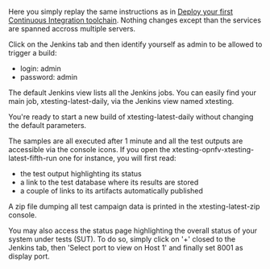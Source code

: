 Here you simply replay the same instructions as in
[Deploy your first Continuous Integration toolchain](https://www.katacoda.com/ollivier/courses/xtestingci/firstci).
Nothing changes except than the services are spanned accross multiple servers.

Click on the Jenkins tab and then identify yourself as admin to be allowed to
trigger a build:
- login: admin
- password: admin

The default Jenkins view lists all the Jenkins jobs. You can easily find your
main job, xtesting-latest-daily, via the Jenkins view named xtesting.

You're ready to start a new build of xtesting-latest-daily without changing the
default parameters.

The samples are all executed after 1 minute and all the test outputs are
accessible via the console icons. If you open the
xtesting-opnfv-xtesting-latest-fifth-run one for instance, you will first read:
- the test output highlighting its status
- a link to the test database where its results are stored
- a couple of links to its artifacts automatically published

A zip file dumping all test campaign data is printed in the xtesting-latest-zip
console.

You may also access the status page highlighting the overall status of your
system under tests (SUT). To do so, simply click on '+' closed to the Jenkins
tab, then 'Select port to view on Host 1' and finally set 8001 as display port.
